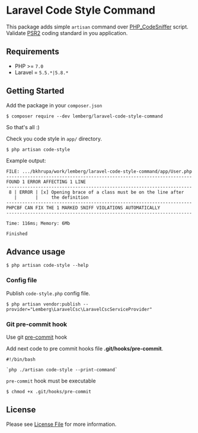 # Laravel Code Style Command

This package adds simple `artisan` command over [PHP_CodeSniffer](https://github.com/squizlabs/PHP_CodeSniffer) script.
Validate [PSR2](https://www.php-fig.org/psr/psr-2/) coding standard in you application.

## Requirements

* PHP >= `7.0`
* Laravel = `5.5.*|5.8.*`

## Getting Started

Add the package in your `composer.json`

```
$ composer require --dev lemberg/laravel-code-style-command
```

So that's all :)

Check you code style in `app/` directory.

```
$ php artisan code-style
```

Example output:

```
FILE: .../bkhrupa/work/lemberg/laravel-code-style-command/app/User.php
----------------------------------------------------------------------
FOUND 1 ERROR AFFECTING 1 LINE
----------------------------------------------------------------------
 8 | ERROR | [x] Opening brace of a class must be on the line after
   |       |     the definition
----------------------------------------------------------------------
PHPCBF CAN FIX THE 1 MARKED SNIFF VIOLATIONS AUTOMATICALLY
----------------------------------------------------------------------

Time: 116ms; Memory: 6Mb

Finished
```

## Advance usage

```
$ php artisan code-style --help
```

### Config file

Publish `code-style.php` config file.

```
$ php artisan vendor:publish --provider="Lemberg\LaravelCsc\LaravelCscServiceProvider"
```

### Git pre-commit hook

Use git [pre-commit](https://git-scm.com/book/en/v2/Customizing-Git-Git-Hooks) hook

Add next code to pre commit hooks file **.git/hooks/pre-commit**.

```
#!/bin/bash

`php ./artisan code-style --print-command`
```

`pre-commit` hook must be executable

```
$ chmod +x .git/hooks/pre-commit
```

## License

Please see [License File](LICENSE.md) for more information.
